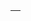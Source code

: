 
<style>
.size-16 {
  width: 16px;
  height: 16px;
  line-height: 16px;
}
</style>











<table  class="size-16">
    <thead>
        <tr>
            <th>Command</th>
            <th>Description</th>
        </tr>
    </thead>
    <tbody>
        <tr>
            <td>date</td>
            <td>date command is used to display the system date and time</td>
        </tr>
        <tr>
            <td>cal</td>
            <td>cal command is used to display the calendar</td>
        </tr>
        <tr>
            <td>date & cal </td>
            <td>date & cal command is used to display the system date, time and calendar</td>
        </tr>
        <tr>
            <td>cal 8 2016 </td>
            <td>cal 8 2016 command is used to display the August month 2016 year calendar</td>
        </tr>
        <tr>
            <td>clear </td>
            <td>clear command is used to clear the terminal window</td>
        </tr>
        <tr>
            <td>exit </td>
            <td>exit command is used to exit from the terminal window</td>
        </tr>
        <tr>
            <td>free </td>
            <td> free command is used to display the free and used system memory</td>
        </tr>
        <tr>
            <td>free -b </td>
            <td>free -b command is used to display the free and used system memory in bytes</td>
        </tr>
        <tr>
            <td>free -k </td>
            <td>free -k command is used to display the free and used system memory in kilobytes</td>
        </tr>
        <tr>
            <td>free -m </td>
            <td>free -m command is used to display the free and used system memory in megabytes</td>
        </tr>
        <tr>
            <td>passwd </td>
            <td>passwd command is used to change user password</td>
        </tr>
        <tr>
            <td>date -- set 1998-11-02 </td>
            <td>date -- set 1998-11-02 command is used to set current date as 02 Nov 1988</td>
        </tr>
        <tr>
            <td>date -- set 12:11:02 </td>
            <td>date -- set 12:11:02 command is used to set current time as 12:11:02 IST</td>
        </tr>
        <tr>
            <td>df </td>
            <td>df command is used to display the disk usage</td>
        </tr>
        <tr>
            <td>df -H </td>
            <td>df -H command is used to display the disk usage in gigabytes, megabytes, or kilobytes</td>
        </tr>
        <tr>
            <td>shutdown </td>
            <td>shutdown command is used to power-off the machine</td>
        </tr>
        <tr>
            <td>shutdown -h now </td>
            <td> shutdown -h now command is used to power-off the machine immediately</td>
        </tr>
        <tr>
            <td>shutdown -h +10 </td>
            <td> shutdown -h +10 command is used to power-off the machine after 10 minutes</td>
        </tr>
        <tr>
            <td>pwd </td>
            <td>pwd command is used to display the current directory</td>
        </tr>
        <tr>
            <td>netstat -a </td>
            <td>netstat -a command is used to display all ports (both TCP and UDP)</td>
        </tr>
        <tr>
            <td>netstat -at </td>
            <td>netstat -at command is used to display only TCP (Transmission Control Protocol) port connections</td>
        </tr>
        <tr>
            <td>netstat -au </td>
            <td>netstat -au command is used to display only UDP (User Datagram Protocol ) port connections</td>
        </tr>
        <tr>
            <td>netstat -I </td>
            <td>netstat -I command is used to display all active listening ports connections</td>
        </tr>
        <tr>
            <td>netstat -It </td>
            <td>netstat -It command is used to display all active listening TCP ports</td>
        </tr>
        <tr>
            <td>netstat -lu </td>
            <td>netstat -lu command is used to display all active listening UDP ports</td>
        </tr>
        <tr>
            <td>netstat -lx </td>
            <td>netstat -lx command is used to display all active UNIX listening ports</td>
        </tr>
        <tr>
            <td>ifconfig </td>
            <td>ifconfig command is used to display all the active interfaces details</td>
        </tr>
        <tr>
            <td>ifconfig -a </td>
            <td>ifconfig -a command is used to display information of all network interfaces</td>
        </tr>
        <tr>
            <td>cd </td>
            <td>cd command is used to change the current working directory </td>
        </tr>
        <tr>
            <td>man pwd </td>
            <td>man pwd command is used to display the manual for the pwd command </td>
        </tr>
        <tr>
            <td>kill </td>
            <td>kill command is used to terminate processes without having to log out or reboot </td>
        </tr>
        <tr>
            <td>du </td>
            <td>du command is used to display the information of disk usage of files and directories</td>
        </tr>
        <tr>
            <td>ls </td>
            <td>ls command is used to list files & directories</td>
        </tr>
        <tr>
            <td>ps </td>
            <td>ps command is used to report the process information</td>
        </tr>
        <tr>
            <td>top </td>
            <td>top command is used to provide a quick overview of the currently running processes</td>
        </tr>
        <tr>
            <td>mount </td>
            <td> mount command is used to view mounted file systems </td>
        </tr>
        <tr>
            <td>uname </td>
            <td>uname command is used to report the name of the kernel</td>
        </tr>
        <tr>
            <td>uname -v </td>
            <td>uname -v command is used to print the kernel version</td>
        </tr>
        <tr>
            <td>uname -o </td>
            <td>uname -o command is used to print the name of the operating system</td>
        </tr>
        <tr>
            <td>uname -m </td>
            <td>uname -m command is used to report the machine hardware name</td>
        </tr>
        <tr>
            <td>uname --version </td>
            <td>uname --version command is used to print the version information and exit</td>
        </tr>
        <tr>
            <td>uname -r </td>
            <td>uname -r command is used to print the kernel release</td>
        </tr>
        <tr>
            <td>uname -n </td>
            <td>uname -n command is used to report the network node hostname</td>
        </tr>
        <tr>
            <td>logname </td>
            <td>logname command is used to report the login name of the current user</td>
        </tr>
        <tr>
            <td>whoami </td>
            <td>whoami command is used to print the name of the user</td>
        </tr>
        <tr>
            <td>w </td>
            <td>w command is used to report information about the users currently on the machine and their processes</td>
        </tr>
        <tr>
            <td>uptime </td>
            <td>uptime command is used to display how long the system has been running</td>
        </tr>
        <tr>
            <td>who </td>
            <td>who command is used to display who is logged on</td>
        </tr>
        <tr>
            <td>ifconfig </td>
            <td>ifconfig command is used to view and change the configuration of the network interfaces on the system</td>
        </tr>
        <tr>
            <td>hostname -i </td>
            <td>hostname -i command is used to display the IP address of the hostname</td>
        </tr>
        <tr>
            <td>last -1 username </td>
            <td> last -1 username command is used to display when the user last logged on and off and from where </td>
        </tr>
        <tr>
            <td>last yourusername </td>
            <td> last yourusername command is used to list your last logins </td>
        </tr>
        <tr>
            <td>du -a </td>
            <td>du -a command is used to display the size of each individual file </td>
        </tr>
        <tr>
            <td>date -d fri </td>
            <td>date -d fri command is used to display What date is it this Friday </td>
        </tr>
        <tr>
            <td>cal -y </td>
            <td>cal -y command is used to display current year's calendar </td>
        </tr>
        <tr>
            <td>date --help </td>
            <td>date --help command is used to display the usage summary for the date command </td>
        </tr>
        <tr>
            <td>service --status-all </td>
            <td>service --status-all command is used to check the status of all the services </td>
        </tr>
        <tr>
            <td>service network status </td>
            <td>service network status command is used to check the status of the network services </td>
        </tr>
        <tr>
            <td>service network start </td>
            <td>service network start command is used to start the network service </td>
        </tr>
        <tr>
            <td>service network stop </td>
            <td>service network start command is used to stop the network service </td>
        </tr>
        <tr>
            <td>service network restart </td>
            <td>service network start command is used to restart the network service </td>
        </tr>
        <tr>
            <td>init 6 </td>
            <td>init 6 command is used to perform an immediate system reboot </td>
        </tr>
        <tr>
            <td>init 0 </td>
            <td>init 0 command is used to power-off the machine </td>
        </tr>
        <tr>
            <td>echo $PWD </td>
            <td>echo $PWD command is used to print the current working directory </td>
        </tr>
        <tr>
            <td>echo $OLDPWD </td>
            <td>echo $OLDPWD command is used to print the previous working directory </td>
        </tr>
        <tr>
            <td>reset </td>
            <td>reset command is used to reset your terminal </td>
        </tr>
        <tr>
            <td>!11 </td>
            <td>!11 command is used to execute the 11th command in command history </td>
        </tr>
        <tr>
            <td>whereis ls </td>
            <td>whereis ls command is used to display where does ls command exists </td>
        </tr>
        <tr>
            <td>date +%T </td>
            <td>date +%T command is used to display time in hh: mm: ss </td>
        </tr>
        <tr>
            <td>nproc </td>
            <td>nproc command is used to display the number of processing units available to the current process </td>
        </tr>
        <tr>
            <td>pstree </td>
            <td>pstree command is used to display the information about running processes in the form of a tree </td>
        </tr>
        <tr>
            <td>arch </td>
            <td>arch command is used to print the machine's architecture </td>
        </tr>
        <tr>
            <td>acpi </td>
            <td>acpi command is used to display the information about the advanced configuration and power Interface </td>
        </tr>
        <tr>
            <td>hostid </td>
            <td>hostid command is used to display the host's numeric ID in hexadecimal format </td>
        </tr>
        <tr>
            <td>lsusb </td>
            <td>lsusb command is used to list the USB devices </td>
        </tr>
        <tr>
            <td>ls -lrt </td>
            <td>ls -lrt command is used to list the files by date </td>
        </tr>
        <tr>
            <td>ss -tup </td>
            <td>ss -tup command is used to list the active connections to/from system </td>
        </tr>
        <tr>
            <td>ss -tupl </td>
            <td>ss -tupl command is used to list the internet services on a system </td>
        </tr>
        <tr>
            <td>lsblk </td>
            <td>lsblk command is used to report the information about storage devices such as hard disks, flash drives etc. </td>
        </tr>
        <tr>
            <td>lspci </td>
            <td>lspci command is used to report the information about usb ports, graphics cards, network adapters etc. </td>
        </tr>
        <tr>
            <td>sudo fdisk -l </td>
            <td>sudo fdisk -l command is used to display the information about file system partitions </td>
        </tr>
        <tr>
            <td>sudo lshw </td>
            <td>sudo lshw command is used to display the information about hardware components such as cpu, disks, memory, usb controllers etc. </td>
        </tr>
        <tr>
            <td>echo $? </td>
            <td>echo $? command is used to display the exit status of previous command </td>
        </tr>
        <tr>
            <td>help </td>
            <td>help command is used to list the shell built-in commands </td>
        </tr>
        <tr>
            <td>login </td>
            <td>login command is used to create a new session on the system</td>
        </tr>
        <tr>
            <td>logout </td>
            <td>logout command is used to exit from the terminal window</td>
        </tr>
        <tr>
            <td>fc-list </td>
            <td>fc-list command is used to display the list of available fonts</td>
        </tr>
        <tr>
            <td>ncal </td>
            <td>ncal command is used to display the calendar</td>
        </tr>
        <tr>
            <td>id </td>
            <td>id command is used to display all the information about the current user (user id, username, group id, group name etc.)</td>
        </tr>
        <tr>
            <td>whatis ls </td>
            <td>whatis ls command is used to display a single line description about ls command </td>
        </tr>
        <tr>
            <td>cal -3 </td>
            <td>cal -3 command is used to display last month, current month, and next month calendar </td>
        </tr>
        <tr>
            <td>history </td>
            <td>history command is used to display the command history </td>
        </tr>
        <tr>
            <td>sudo reboot </td>
            <td>sudo reboot command is used to power off or reboot the system </td>
        </tr>
        <tr>
            <td>ping google.com </td>
            <td>ping google.com command is used to check the network connectivity between host (your connection) and server (Google server) </td>
        </tr>
        <tr>
            <td>useradd "lmartin" </td>
            <td>useradd "lmartin" command is used to create a new user named lmartin</td>
        </tr>
        <tr>
            <td>passwd "lmartin" </td>
            <td>passwd "lmartin" command is used to assign password for user lmartin </td>
        </tr>
        <tr>
            <td>passwd -d lmartin </td>
            <td>passwd -d lmartin command is used to disable password for user lmartin</td>
        </tr>
        <tr>
            <td>info </td>
            <td>info command is used to list a few useful info commands</td>
        </tr>
        <tr>
            <td>factor 20 </td>
            <td>factor 20 command is used to print the prime factors of the number 20</td>
        </tr>
        <tr>
            <td>expr 1 + 2 </td>
            <td>expr 1 + 2 command is used to perform addition of two numbers 1 & 2</td>
        </tr>
        <tr>
            <td>id lmartin </td>
            <td>id lmartin command is used to display all the information about the user "lmartin" (user id, username, group id, group name etc.) </td>
        </tr>
        <tr>
            <td>mkdir files </td>
            <td>mkdir files command is used to create a new directory named files </td>
        </tr>
        <tr>
            <td>rmdir files </td>
            <td>rmdir files command is used to remove the directory named files </td>
        </tr>
        <tr>
            <td>mkdir myfiles files </td>
            <td>mkdir myfiles files command is used to create two directories named myfiles & files</td>
        </tr>
        <tr>
            <td>ls -s </td>
            <td>ls -s command is used to list the size of files and directories</td>
        </tr>
        <tr>
            <td>su root </td>
            <td>su root command is used to switch to the root user</td>
        </tr>
        <tr>
            <td>rm -r * </td>
            <td>rm -r * command is used to delete every file and every directory</td>
        </tr>
        <tr>
            <td>ls -X </td>
            <td>ls -X command is used to sort files and directories by extension name</td>
        </tr>
        <tr>
            <td>rm test.php </td>
            <td>rm test.php command is used to remove the file named test.php</td>
        </tr>
        <tr>
            <td>gzip test.php </td>
            <td>gzip test.php command is used to compress the file (test.php), so that it take up much less space</td>
        </tr>
        <tr>
            <td>yum install httpd </br>apt install httpd </td>
            <td>yum install httpd command is used to install apache in CentOS </br>apt install httpd command is used to install apache in Ubuntu </td>
        </tr>
        <tr>
            <td>yum update httpd </br>apt update httpd </td>
            <td>yum update httpd command is used to upgrade apache in CentOS </br>apt update httpd command is used to upgrade apache in Ubuntu </td>
        </tr>
        <tr>
            <td>yum remove httpd </br>apt remove httpd </td>
            <td>yum update httpd command is used to uninstall apache in CentOS </br>apt update httpd command is used to uninstall apache in Ubuntu </td>
        </tr>
        <tr>
            <td>touch test.txt </td>
            <td>touch test.txt command is used to create a empty file named test.txt </td>
        </tr>
        <tr>
            <td>tail test.html </td>
            <td>tail test.html command is used to print the last 10 lines from the file (test.html) </td>
        </tr>
        <tr>
            <td>tail -n N test.html </td>
            <td>tail -n N test.html command is used to print N number of lines from the file (test.html) </td>
        </tr>
        <tr>
            <td>cat test.html</td>
            <td>cat test.html command is used to examine the contents of the file (test.html)</td>
        </tr>
        <tr>
            <td>diff test.html test.php</td>
            <td>diff test.html test.php command is used to compare the contents of files (test.html & test.php) line by line </td>
        </tr>
        <tr>
            <td>comm test.html test.php</td>
            <td>comm test.html test.php command is used to compare two files (test.html & test.php) line by line </td>
        </tr>
        <tr>
            <td>find test*</td>
            <td>find test* command is used for searching files (test.txt, test.php, test.html, test.sql, test.js) in a directory as well as in its sub-directories </td>
        </tr>
        <tr>
            <td>cmp test.txt test.html </td>
            <td>cmp test.txt test.html command is used to perform byte-by-byte comparison of two files (test.txt & test.html) </td>
        </tr>
        <tr>
            <td>printf 'Hello World' > test.txt </td>
            <td>printf 'Hello World' > test.txt command is used to create a file (test.txt) containing a text (Hello World) </td>
        </tr>
        <tr>
            <td>echo 'Hello World' > test.txt </td>
            <td>echo 'Hello World' > test.txt command is used to create a file (test.txt) containing a text (Hello World) </td>
        </tr>
        <tr>
            <td>nl test.txt</td>
            <td>nl test.txt command is used to display the contents of a file (test.txt) and prepends each line with line number</td>
        </tr>
        <tr>
            <td>stat test.txt</td>
            <td>stat test.txt command is used to display the detailed status of a file (test.txt)</td>
        </tr>
        <tr>
            <td>gunzip test.php</td>
            <td>gunzip test.php command is used to uncompress the file (test.php) compressed by gzip</td>
        </tr>
        <tr>
            <td>mv test.html text.html </td>
            <td>mv test.html text.html command is used to rename a file named test.html to text.html </td>
        </tr>
        <tr>
            <td>cp test.html text.html </td>
            <td>cp test.html text.html command is used to copy the contents of test.html file to the text.html file. If the text.html file doesn't exist, then first it creates one and content is copied to it. </td>
        </tr>
        <tr>
            <td>cat * > 0.txt </td>
            <td>cat * > 0.txt command is used to append the contents of multiple files in a single directory into one file (0.txt) </td>
        </tr>
        <tr>
            <td>cat 1.txt 2.txt > 0.txt </td>
            <td>cat 1.txt 2.txt > 0.txt command is used to append the contents of files (1.txt & 2.txt) into one file (0.txt)</td>
        </tr>
        <tr>
            <td>sed r 1.txt 2.txt 3.txt > 0.txt </td>
            <td>sed r 1.txt 2.txt 3.txt > 0.txt command is used to append the contents of files (1.txt, 2.txt & 3.txt) into one file (0.txt) </td>
        </tr>
        <tr>
            <td>sed h 1.txt 2.txt 3.txt > 0.txt </td>
            <td>sed h 1.txt 2.txt 3.txt > 0.txt command is used to append the contents of files (1.txt, 2.txt & 3.txt) into one file (0.txt) </td>
        </tr>
        <tr>
            <td>sed -n p 1.txt 2.txt 3.txt > 0.txt </td>
            <td>sed -n p 1.txt 2.txt 3.txt > 0.txt command is used to append the contents of files (1.txt, 2.txt & 3.txt) into one file (0.txt) </td>
        </tr>
        <tr>
            <td>for i in {1..3}; do cat "$i.txt" >> 0.txt; done </td>
            <td>for i in {1..3}; do cat "$i.txt" >> 0.txt; done command is used to append the contents of files (1.txt, 2.txt & 3.txt) into one file (0.txt) using for loop statement</td>
        </tr>
        <tr>
            <td>less test.html </td>
            <td>less test.html command is used to view the contents of a file (test.html) </td>
        </tr>
        <tr>
            <td>cksum test.txt </td>
            <td>cksum test.txt command is used to print the CRC checksum and byte count for the file (test.txt) </td>
        </tr>
        <tr>
            <td>wc -w test.txt </td>
            <td>wc -w test.txt command is used to print the number of words in a text file (test.txt) </td>
        </tr>
        <tr>
            <td>wc -m test.txt </td>
            <td>wc -m test.txt command is used to print the number of characters from a text file (test.txt) </td>
        </tr>
        <tr>
            <td>wc -L test.txt </td>
            <td>wc -L test.txt command is used to print the length of the longest line in a file (test.txt) </td>
        </tr>
        <tr>
            <td> vi </br>i </br>a =20; b =64; print (a + b);</br>Hit Escape to return to Normal mode.</br> :w hello.py </br>:q </br>python hello.py </td>
            <td>vi command is used to open vi editor </br>i command is used to go to insert mode </br>python program to add two numbers</br>
                </br>
                </br>:w hello.py command is used to save text by name (hello.py)</br>:q command is used to quit the vi editor</br>python hello.py command is used to execute the file (hello.py) to print the output: 84 </td>
        </tr>
        <tr>
            <td>:q! </td>
            <td>:q! command is used to quit the vi editor without saving the text </td>
        </tr>
        <tr>
            <td>echo "Hello world!" >> 1.txt </br> echo "this is 2nd line text" >> 1.txt </br>echo "last line!" >> 1.txt </td>
            <td>echo "Hello world!" >> 1.txt command is used to create a file (1.txt) containing a text (Hello World) </br>echo "this is 2nd line text" >> 1.txt command is used to add a second line of text (this is 2nd line text) to the file (1.txt) </br>
                </br>echo "last line!" >> 1.txt command is used to add a third line of text (last line!) to the file (1.txt)</td>
        </tr>
        <tr>
            <td> vi </br>i </br>print "Hello World!";</br>Hit Escape to return to Normal mode.</br> :w hello.pl </br>:q </br>perl hello.pl </td>
            <td>vi command is used to open vi editor </br>i command is used to go to Insert mode </br>Hello World Program in Perl</br>
                </br>
                </br>:w hello.pl command is used to save text by name (hello.pl)</br>:q command is used to quit the vi editor</br>perl hello.pl command is used to execute the file (hello.pl) to print the output: Hello World! </td>
        </tr>
        <tr>
            <td> vi </br>i </br>echo Hello World </br>Hit Escape to return to Normal mode.</br> :w hello.sh </br>:q </br>sh hello.sh </td>
            <td>vi command is used to open vi editor </br>i command is used to go to Insert mode </br>Hello World Program in Shell Scripting</br>
                </br>
                </br>:w hello.sh command is used to save text by name (hello.sh)</br>:q command is used to quit the vi editor</br>sh hello.sh command is used to execute the file (hello.sh) to print the output: Hello World </td>
        </tr>
        <tr>
            <td>cd ../.. </td>
            <td>cd ../.. command takes you two folders back </td>
        </tr>
        <tr>
            <td>cd - </td>
            <td>cd - command takes you to the previous working directory </td>
        </tr>
        <tr>
            <td>grep hello 1.txt </td>
            <td>grep hello 1.txt command is used to search a file (1.txt) for a particular pattern of characters (hello) and displays the line that contain that pattern</td>
        </tr>
        <tr>
            <td>grep -c hello 1.txt </td>
            <td>grep -c hello 1.txt command is used to print only a count of the lines that match a pattern of characters (hello)</td>
        </tr>
        <tr>
            <td>userdel lmartin </td>
            <td>userdel lmartin command is used to delete a user named lmartin</td>
        </tr>
        <tr>
            <td>getent passwd </td>
            <td>getent passwd command is used to list all local users (with their login name, encrypted password, numerical user ID, numerical group ID, user home directory etc.)</td>
        </tr>
        <tr>
            <td>compgen -u </td>
            <td>compgen -u command is used to list all local users</td>
        </tr>
        <tr>
            <td>usermod -l martin lmartin </td>
            <td>usermod -l martin lmartin command is used to change the name of the user from lmartin to martin</td>
        </tr>
        <tr>
            <td>sudo passwd lmartin </td>
            <td>sudo passwd lmartin command is used to change the password for a user (lmartin)</td>
        </tr>
        <tr>
            <td>passwd -l lmartin </td>
            <td>passwd -l lmartin command is used to lock the password of a user (lmartin)</td>
        </tr>
        <tr>
            <td>passwd -u lmartin </td>
            <td>passwd -u lmartin command is used to unlock the password of a user (lmartin)</td>
        </tr>
        <tr>
            <td>wget http://website.com/files/1.txt </td>
            <td>wget http://website.com/files/1.txt command is used to download the file (1.txt) from the url (http://website.com/files/1.txt)</td>
        </tr>
        <tr>
            <td>mkdir files </br> cd files </br> pwd </br> touch 1.txt </td>
            <td>The following commands are used to create an empty file named 1.txt inside a directory named files</td>
        </tr>
        <tr>
            <td>passwd -n 90 lmartin </td>
            <td>passwd -n 90 lmartin command is used to set 90 days for a user (lmartin) to change its password </td>
        </tr>
        <tr>
            <td>passwd -S lmartin </td>
            <td>passwd -S lmartin command is used to display password status information of a user (lmartin) </td>
        </tr>
        <tr>
            <td>echo $HOME </td>
            <td>echo $HOME command is used to display the path of the home directory </td>
        </tr>
        <tr>
            <td>echo $PATH </td>
            <td>echo $PATH command is used to list which directories contain scripts for the command line to execute </td>
        </tr>
        <tr>
            <td>chage -d 0 lmartin </td>
            <td>chage -d 0 lmartin command is used to force immediate password expiration for the user (lmartin) </td>
        </tr>
        <tr>
            <td>usermod -p "" lmartin </td>
            <td>usermod -p "" lmartin command is used to assign a null password instead of an initial password for the user (lmartin) </td>
        </tr>
        <tr>
            <td>head 1.txt </td>
            <td>head 1.txt command is used to display the first 10 lines of the file (1.txt) to standard output </td>
        </tr>
        <tr>
            <td>last </td>
            <td>last command is used to show listing of last logged in users </td>
        </tr>
        <tr>
            <td>eject </td>
            <td>eject command lets you eject removable media (typically, a CD ROM or floppy disk) </td>
        </tr>
        <tr>
            <td>paste -s 1.txt </td>
            <td>paste -s 1.txt command is used to join all the lines of the file (1.txt) </td>
        </tr>
        <tr>
            <td>which date </td>
            <td>which date command is used to locate the executable file associated with the date command </td>
        </tr>
        <tr>
            <td>yes linux </td>
            <td>yes linux command outputs a string (linux) repeatedly until killed </td>
        </tr>
        <tr>
            <td>time df </td>
            <td>time df command is used to display the disk usage and report how long it took for df command to execute</td>
        </tr>
        <tr>
            <td>sleep 10 </td>
            <td>sleep 10 command is used to make your terminal pause for 10 seconds before returning you to the command line</td>
        </tr>
        <tr>
            <td>sleep 20s </td>
            <td>sleep 20s command is used to make your terminal pause for 20 seconds before returning you to the command line</td>
        </tr>
        <tr>
            <td>sleep 1m </td>
            <td>sleep 1m command is used to make your terminal pause for 1 minute before returning you to the command line</td>
        </tr>
        <tr>
            <td>sleep 2h </td>
            <td>sleep 2h command is used to make your terminal pause for 2 hours before returning you to the command line</td>
        </tr>
        <tr>
            <td>sleep 2d </td>
            <td>sleep 2d command is used to make your terminal pause for 2 days before returning you to the command line</td>
        </tr>
        <tr>
            <td>shutdown -c </td>
            <td>shutdown -c command is used to cancel running shutdown </td>
        </tr>
        <tr>
            <td>shutdown -h 18:00 </td>
            <td>shutdown -h 18:00 command is used to power-off the machine at 6PM</td>
        </tr>
        <tr>
            <td>userdel -r lmartin </td>
            <td>userdel -r lmartin command is used to delete user (lmartin) with home directory</td>
        </tr>
        <tr>
            <td>du -sh 1.txt </td>
            <td>du -sh 1.txt command is used to display the information of disk usage of file (1.txt) </td>
        </tr>
        <tr>
            <td>ls -a </td>
            <td>ls -a command is used to display hidden file</td>
        </tr>
        <tr>
            <td>sudo dmidecode -t 16 </td>
            <td>sudo dmidecode -t 16 command is used to display the maximum RAM supported by the system</td>
        </tr>
        <tr>
            <td>head -5 1.txt </td>
            <td>head -5 1.txt command is used to display the first 5 lines of the file (1.txt) to standard output</td>
        </tr>
        <tr>
            <td>uniq 2.txt </td>
            <td>uniq 2.txt command is used to report or even delete repeated lines in a file (2.txt) </td>
        </tr>
        <tr>
            <td>uniq -c 2.txt </td>
            <td>uniq -c 2.txt command is used to output the number of times a line is repeated in a file (2.txt)</td>
        </tr>
        <tr>
            <td>zcat 2.txt.gz </td>
            <td>zcat 2.txt.gz command is used to display the content of the gzip compressed text file (2.txt.gz) </td>
        </tr>
    </tbody>
</table>
